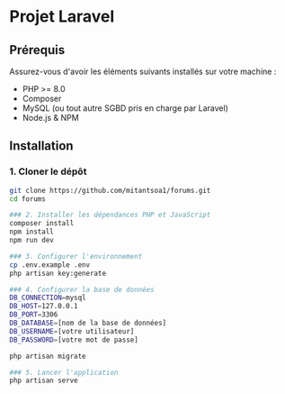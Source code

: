 # Projet Laravel

## Prérequis

Assurez-vous d'avoir les éléments suivants installés sur votre machine :

- PHP >= 8.0
- Composer
- MySQL (ou tout autre SGBD pris en charge par Laravel)
- Node.js & NPM

## Installation

### 1. Cloner le dépôt

```bash
git clone https://github.com/mitantsoa1/forums.git
cd forums

### 2. Installer les dépendances PHP et JavaScript
composer install
npm install
npm run dev

### 3. Configurer l'environnement
cp .env.example .env
php artisan key:generate

### 4. Configurer la base de données
DB_CONNECTION=mysql
DB_HOST=127.0.0.1
DB_PORT=3306
DB_DATABASE=[nom de la base de données]
DB_USERNAME=[votre utilisateur]
DB_PASSWORD=[votre mot de passe]

php artisan migrate

### 5. Lancer l'application
php artisan serve

